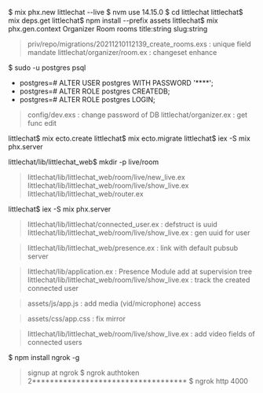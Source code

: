 $ mix phx.new littlechat --live 
$ nvm use 14.15.0
$ cd littlechat 
littlechat$ mix deps.get 
littlechat$ npm install --prefix assets
littlechat$ mix phx.gen.context Organizer Room rooms title:string slug:string

> priv/repo/migrations/20211210112139_create_rooms.exs  : unique field mandate 
> littlechat/organizer/room.ex                          : changeset enhance

$ sudo -u postgres psql
* postgres=# ALTER USER postgres WITH PASSWORD '****';
* postgres=# ALTER ROLE postgres CREATEDB;
* postgres=# ALTER ROLE postgres LOGIN;

> config/dev.exs            : change password of DB
>  littlechat/organizer.ex  : get func edit

littlechat$ mix ecto.create
littlechat$ mix ecto.migrate
littlechat$ iex -S mix phx.server

littlechat/lib/littlechat_web$ mkdir -p live/room

> littlechat/lib/littlechat_web/room/live/new_live.ex
> littlechat/lib/littlechat_web/room/live/show_live.ex
> littlechat/lib/littlechat_web/router.ex

littlechat$ iex -S mix phx.server

> littlechat/lib/littlechat/connected_user.ex   : defstruct is uuid
> littlechat/lib/littlechat_web/room/live/show_live.ex : gen uuid for user

> littlechat/lib/littlechat_web/presence.ex     : link with default pubsub server 

> littlechat/lib/application.ex : Presence Module add at supervision tree 
> littlechat/lib/littlechat_web/room/live/show_live.ex : track the created connected user 

> assets/js/app.js : add media (vid/microphone) access 

> assets/css/app.css : fix mirror 

> littlechat/lib/littlechat_web/room/live/show_live.ex : add video fields of connected users 

$ npm install ngrok -g
> signup at ngrok 
$ ngrok authtoken 2***********************************
$ ngrok http 4000

